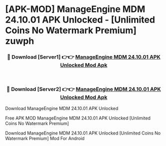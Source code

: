 # [APK-MOD] ManageEngine MDM 24.10.01 APK Unlocked - [Unlimited Coins No Watermark Premium] zuwph



<div align="center">
<h3>🔴 Download [Server1] 👉👉 <a href="https://momento.my/?title=ManageEngine_MDM_24.10.01_APK_Unlocked">ManageEngine MDM 24.10.01 APK Unlocked Mod Apk</a></h3><br>

<h3>🔴 Download [Server2] 👉👉 <a href="https://momento.my/?title=ManageEngine_MDM_24.10.01_APK_Unlocked">ManageEngine MDM 24.10.01 APK Unlocked Mod Apk</a></h3>
</div>



Download ManageEngine MDM 24.10.01 APK Unlocked 

Free APK MOD ManageEngine MDM 24.10.01 APK Unlocked [Unlimited Coins No Watermark Premium]

Download ManageEngine MDM 24.10.01 APK Unlocked [Unlimited Coins No Watermark Premium] Mod For Android
